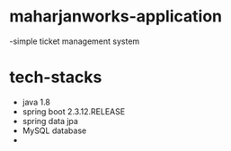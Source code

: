 # maharjanworks-application
-simple ticket management system
# tech-stacks
- java 1.8
- spring boot 2.3.12.RELEASE
- spring data jpa
- MySQL database
- 

